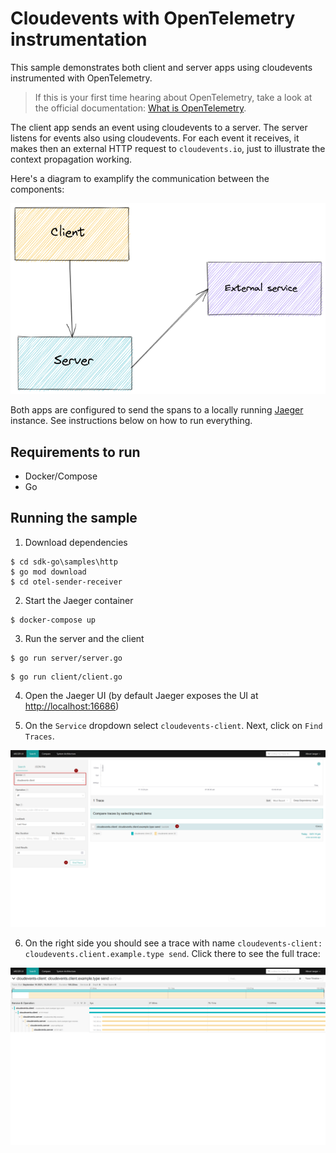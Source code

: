 # Cloudevents with OpenTelemetry instrumentation

This sample demonstrates both client and server apps using cloudevents instrumented with OpenTelemetry. 

> If this is your first time hearing about OpenTelemetry, take a look at the official documentation: [What is OpenTelemetry](https://opentelemetry.io/docs/concepts/what-is-opentelemetry/).

The client app sends an event using cloudevents to a server. The server listens for events also using cloudevents. For each event it receives, it makes then an external HTTP request to `cloudevents.io`, just to illustrate the context propagation working. 

Here's a diagram to examplify the communication between the components:

![client > server > external service](./request-flow.png "Sample app request flow")

Both apps are configured to send the spans to a locally running [Jaeger](https://www.jaegertracing.io/) instance. See instructions below on how to run everything.

## Requirements to run

- Docker/Compose
- Go

## Running the sample

1. Download dependencies

```shell
$ cd sdk-go\samples\http
$ go mod download
$ cd otel-sender-receiver
```

2. Start the Jaeger container

```shell
$ docker-compose up
```

3. Run the server and the client

```shell
$ go run server/server.go
```

```shell
$ go run client/client.go
```

4. Open the Jaeger UI (by default Jaeger exposes the UI at [http://localhost:16686](http://localhost:16686))

5. On the `Service` dropdown select `cloudevents-client`. Next, click on `Find Traces`. 

![Selecting the service on Jaeger](./jaeger-find-traces.png "Finding our traces in Jaeger")

6. On the right side you should see a trace with name `cloudevents-client: cloudevents.client.example.type send`. Click there to see the full trace:

![The complete trace on Jaeger](./jaeger-example.png "The full trace")
